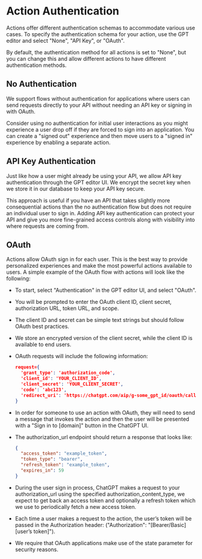 # Action Authentication

Actions offer different authentication schemas to accommodate various
use cases. To specify the authentication schema for your action, use the
GPT editor and select "None", "API Key", or "OAuth".

By default, the authentication method for all actions is set to "None",
but you can change this and allow different actions to have different
authentication methods.

## No Authentication

We support flows without authentication for applications where users
can send requests directly to your API without needing an API key or
signing in with OAuth.

Consider using no authentication for initial user interactions as you
might experience a user drop off if they are forced to sign into an
application. You can create a "signed out" experience and then move
users to a "signed in" experience by enabling a separate action.

## API Key Authentication

Just like how a user might already be using your API, we allow API key
authentication through the GPT editor UI. We encrypt the secret key
when we store it in our database to keep your API key secure.

This approach is useful if you have an API that takes slightly more
consequential actions than the no authentication flow but does not
require an individual user to sign in. Adding API key authentication
can protect your API and give you more fine-grained access controls
along with visibility into where requests are coming from.

## OAuth

Actions allow OAuth sign in for each user. This is the best way to
provide personalized experiences and make the most powerful actions
available to users. A simple example of the OAuth flow with actions
will look like the following:

- To start, select "Authentication" in the GPT editor UI, and select "OAuth".
- You will be prompted to enter the OAuth client ID, client secret,
  authorization URL, token URL, and scope.
- The client ID and secret can be simple text strings but should follow
  OAuth best practices.
- We store an encrypted version of the client secret, while the client
  ID is available to end users.
- OAuth requests will include the following information:

  ```json
  request={
    'grant_type': 'authorization_code',
    'client_id': 'YOUR_CLIENT_ID',
    'client_secret': 'YOUR_CLIENT_SECRET',
    'code': 'abc123',
    'redirect_uri': 'https://chatgpt.com/aip/g-some_gpt_id/oauth/callback'
  }
  ```

- In order for someone to use an action with OAuth, they will need to
  send a message that invokes the action and then the user will be
  presented with a "Sign in to [domain]" button in the ChatGPT UI.
- The authorization_url endpoint should return a response that looks like:

  ```json
  {
    "access_token": "example_token",
    "token_type": "bearer",
    "refresh_token": "example_token",
    "expires_in": 59
  }
  ```

- During the user sign in process, ChatGPT makes a request to your
  authorization_url using the specified authorization_content_type, we
  expect to get back an access token and optionally a refresh token
  which we use to periodically fetch a new access token.
- Each time a user makes a request to the action, the user’s token will
  be passed in the Authorization header: ("Authorization": "[Bearer/Basic][user’s token]").
- We require that OAuth applications make use of the state parameter for
  security reasons.
